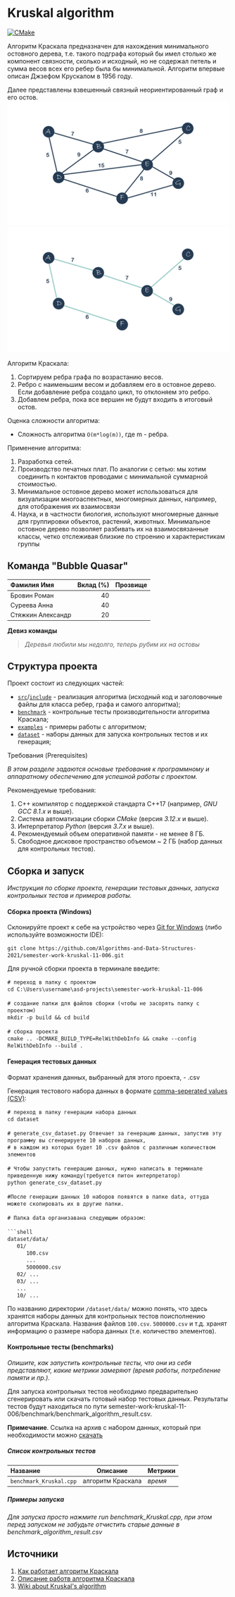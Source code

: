 # Kruskal algorithm

[![CMake](https://github.com/Algorithms-and-Data-Structures-2021/semester-work-kruskal-11-006/actions/workflows/cmake.yml/badge.svg)](https://github.com/Algorithms-and-Data-Structures-2021/semester-work-kruskal-11-006/actions/workflows/cmake.yml)

Алгоритм Краскала предназначен для нахождения минимального остовного дерева, т.е. такого подграфа который бы имел столько же компонент связности, сколько и исходный, но не содержал петель и сумма весов всех его ребер была бы минимальной. Алгоритм впервые описан Джзефом Крускалом в 1956 году.
 
Далее представлены взвешенный связный неориентированный граф и его остов.
![Пример графа G](https://github.com/Algorithms-and-Data-Structures-2021/semester-work-kruskal-11-006/blob/main/screenshot/%D0%BF%D1%80%D0%B5%D0%B2%D1%8C%D1%8E.jpg) 
![Пример остовного дерева графа G](https://github.com/Algorithms-and-Data-Structures-2021/semester-work-kruskal-11-006/blob/main/screenshot/%D0%BE%D1%81%D1%82%D0%BE%D0%B2.jpg)

Алгоритм Краскала:

1. Сортируем ребра графа по возрастанию весов.
2. Ребро с наименьшим весом и добавляем его в остовное дерево. Если добавление ребра создало цикл, то отклоняем это ребро.
3. Добавлем ребра, пока все вершин не будут входить в итоговый остов.

Оценка сложности алгоритма:

- Сложность алгоритма `O(m*log(m))`, где m - ребра. 

Применение алгоритма:

1. Разработка сетей. 
2. Производство печатных плат. По аналогии с сетью: мы хотим соединить n контактов
проводами с минимальной суммарной стоимостью. 
3. Минимальное остовное дерево может использоваться для визуализации
многоаспектных, многомерных данных, например, для отображения их взаимосвязи 
4. Наука, и в частности биология, используют многомерные данные для группировки
объектов, растений, животных. Минимальное остовное дерево позволяет разбивать их
на взаимосвязанные классы, четко отслеживая близкие по строению и
характеристикам группы

## Команда "Bubble Quasar"


|    Фамилия Имя     |   Вклад (%)   |        Прозвище       |
| :---               |   ---:        |  ---:                 |
| Бровин Роман       |      40       |                       |
| Суреева Анна       |      40       |                       |
| Стяжкин Александр  |      20       |                       |

**Девиз команды**
> _Деревья любили мы недолго, теперь рубим их на остовы_

## Структура проекта

Проект состоит из следующих частей:

- [`src`](src)/[`include`](include) - реализация алгоритма (исходный код и заголовочные файлы для класса ребер, графа и самого алгоритма);
- [`benchmark`](benchmark) - контрольные тесты производительности алгоритма Краскала;
- [`examples`](examples) - примеры работы с алгоритмом;
- [`dataset`](dataset) - наборы данных для запуска контрольных тестов и их генерация;

Требования (Prerequisites)

_В этом разделе задаются основые требования к программному и аппаратному обеспечению для успешной работы с проектом._

Рекомендуемые требования:

1. С++ компилятор c поддержкой стандарта C++17 (например, _GNU GCC 8.1.x_ и выше).
2. Система автоматизации сборки _CMake_ (версия _3.12.x_ и выше).
3. Интерпретатор _Python_ (версия _3.7.x_ и выше).
4. Рекомендуемый объем оперативной памяти - не менее 8 ГБ.
5. Свободное дисковое пространство объемом ~ 2 ГБ (набор данных для контрольных тестов).

## Сборка и запуск

_Инструкция по сборке проекта, генерации тестовых данных, запуска контрольных тестов и примеров работы._

#### Сборка проекта (Windows)

Склонируйте проект к себе на устройство через [Git for Windows](https://gitforwindows.org/) (либо используйте
возможности IDE):

```shell
git clone https://github.com/Algorithms-and-Data-Structures-2021/semester-work-kruskal-11-006.git
```

Для ручной сборки проекта в терминале введите:

```shell
# переход в папку с проектом
cd C:\Users\username\asd-projects\semester-work-kruskal-11-006

# создание папки для файлов сборки (чтобы не засорять папку с проектом) 
mkdir -p build && cd build 

# сборка проекта
cmake .. -DCMAKE_BUILD_TYPE=RelWithDebInfo && cmake --config RelWithDebInfo --build . 
```

#### Генерация тестовых данных

Формат хранения данных, выбранный для этого проекта, - .csv

Генерация тестового набора данных в
формате [comma-seperated values (CSV)](https://en.wikipedia.org/wiki/Comma-separated_values):

```shell
# переход в папку генерации набора данных
cd dataset

# generate_csv_dataset.py Отвечает за генерацию данных, запустив эту программу вы сгенерируете 10 наборов данных,
# в каждом из которых будет 10 .csv файлов с различным количеством элементов

# Чтобы запустить генерацию данных, нужно написать в терминале приведенную нижу команду(требуется питон интерпретатор)
python generate_csv_dataset.py

#После генерации данных 10 наборов появятся в папке data, оттуда можете скопировать их в другие папки.

# Папка data организавана следующим образом:

```shell
dataset/data/
   01/
      100.csv
      ...
      5000000.csv
   02/ ...
   03/ ...
   ...
   10/ ...
```

По названию директории `/dataset/data/` можно понять, что здесь хранятся наборы данных для контрольных тестов поисполнению алгоритма Краскала. Названия файлов `100.csv`. `5000000.csv` и т.д. хранят информацию о размере набора данных (т.е. количество элементов). 

#### Контрольные тесты (benchmarks)

_Опишите, как запустить контрольные тесты, что они из себя представляют, какие метрики замеряют (время работы,
потребление памяти и пр.)._

Для запуска контрольных тестов необходимо предварительно сгенерировать или скачать готовый набор тестовых данных. Результаты тестов будут находиться по пути semester-work-kruskal-11-006/benchmark/benchmark_algorithm_result.csv.

**Примечание**. Ссылка на архив с набором данных, который при необходимости можно [скачать](https://drive.google.com/drive/folders/1-kvMenyty7spAy1feHBJtI3fG8HDze7r)

##### Список контрольных тестов

| Название                  | Описание                                | Метрики         |
| :---                      | ---                                     | :---            |
| `benchmark_Kruskal.cpp`   | алгоритм Краскала                       | _время_         |

##### Примеры запуска

_Для запуска просто нажмите run benchmark_Kruskal.cpp, при этом перед запуском не забудьте отчистить старые данные в benchmark_algorithm_result.csv_


## Источники
1. [Как работает алгоритм Краскала](https://evileg.com/uk/post/523/#header_%D0%9F%D1%80%D0%B8%D0%BC%D0%B5%D1%80_%D0%B0%D0%BB%D0%B3%D0%BE%D1%80%D0%B8%D1%82%D0%BC%D0%B0_%D0%9A%D1%80%D0%B0%D1%81%D0%BA%D0%B0%D0%BB%D0%B0)
2. [Описание работв алгоритма Краскала](https://pykhtina.files.wordpress.com/2016/04/mapks_l30_lekcia.pdf)
3. [Wiki about Kruskal's algorithm](https://neerc.ifmo.ru/wiki/index.php?title=%D0%90%D0%BB%D0%B3%D0%BE%D1%80%D0%B8%D1%82%D0%BC_%D0%9A%D1%80%D0%B0%D1%81%D0%BA%D0%B0%D0%BB%D0%B0)
